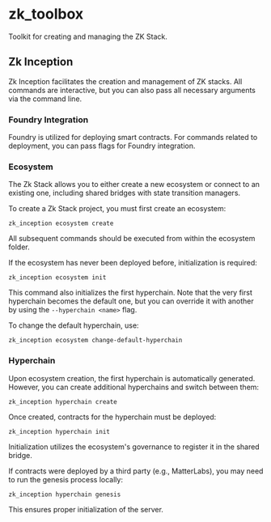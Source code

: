 # zk_toolbox

Toolkit for creating and managing the ZK Stack.

## Zk Inception

Zk Inception facilitates the creation and management of ZK stacks. All commands are interactive, but you can also pass
all necessary arguments via the command line.

### Foundry Integration

Foundry is utilized for deploying smart contracts. For commands related to deployment, you can pass flags for Foundry
integration.

### Ecosystem

The Zk Stack allows you to either create a new ecosystem or connect to an existing one, including shared bridges with
state transition managers.

To create a Zk Stack project, you must first create an ecosystem:

`zk_inception ecosystem create`

All subsequent commands should be executed from within the ecosystem folder.

If the ecosystem has never been deployed before, initialization is required:

`zk_inception ecosystem init`

This command also initializes the first hyperchain. Note that the very first hyperchain becomes the default one, but you
can override it with another by using the `--hyperchain <name>` flag.

To change the default hyperchain, use:

`zk_inception ecosystem change-default-hyperchain`

### Hyperchain

Upon ecosystem creation, the first hyperchain is automatically generated. However, you can create additional hyperchains
and switch between them:

`zk_inception hyperchain create`

Once created, contracts for the hyperchain must be deployed:

`zk_inception hyperchain init`

Initialization utilizes the ecosystem's governance to register it in the shared bridge.

If contracts were deployed by a third party (e.g., MatterLabs), you may need to run the genesis process locally:

`zk_inception hyperchain genesis`

This ensures proper initialization of the server.
